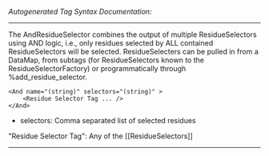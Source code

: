 _Autogenerated Tag Syntax Documentation:_

---
The AndResidueSelector combines the output of multiple ResidueSelectors using AND logic, i.e., only residues selected by ALL contained ResidueSelectors will be selected. ResidueSelecters can be pulled in from a DataMap, from subtags (for ResidueSelectors known to the ResidueSelectorFactory) or programmatically through %add_residue_selector.

```
<And name="(string)" selectors="(string)" >
    <Residue Selector Tag ... />
</And>
```

-   selectors: Comma separated list of selected residues


"Residue Selector Tag": Any of the [[ResidueSelectors]]

---
